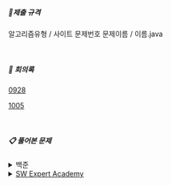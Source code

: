 

##### 📌제출 규격

알고리즘유형 / 사이트 문제번호 문제이름 / 이름.java

<br>

##### 📖 회의록

[0928](https://github.com/SSAFY6-SEOUL13-RUNAWAY/AlogrithmStudy/blob/main/Minutes%20of%20Meeting/2021_09_28.md)

[1005](https://github.com/SSAFY6-SEOUL13-RUNAWAY/AlogrithmStudy/blob/main/Minutes%20of%20Meeting/2021_10_05.md)

<br>

##### 📋 풀어본 문제

<details>
    <summary>백준</summary>
    <ol>
        <li><a href="https://www.acmicpc.net/problem/11047">11047 동전 0</li>
        <li><a href="https://www.acmicpc.net/problem/1931">1931 회의실 배정</li>
        <li><a href="https://www.acmicpc.net/problem/1541">1541 잃어버린 괄호</li>
        <li><a href="https://www.acmicpc.net/problem/1003">1003 피보나치 함수</li>
        <li><a href="https://www.acmicpc.net/problem/1904">1904 01타일</li>
        <li><a href="https://www.acmicpc.net/problem/9184">9184 신나는 함수 여행</li>
        <li><a href="https://www.acmicpc.net/problem/17143">17143 낚시왕</li>
    </ol>
</details>

<details>
    <summary>SW Expert Academy</summary>
    <ol>
        <li>3282 0/1Knapsack</li>
    </ol>
</details>
